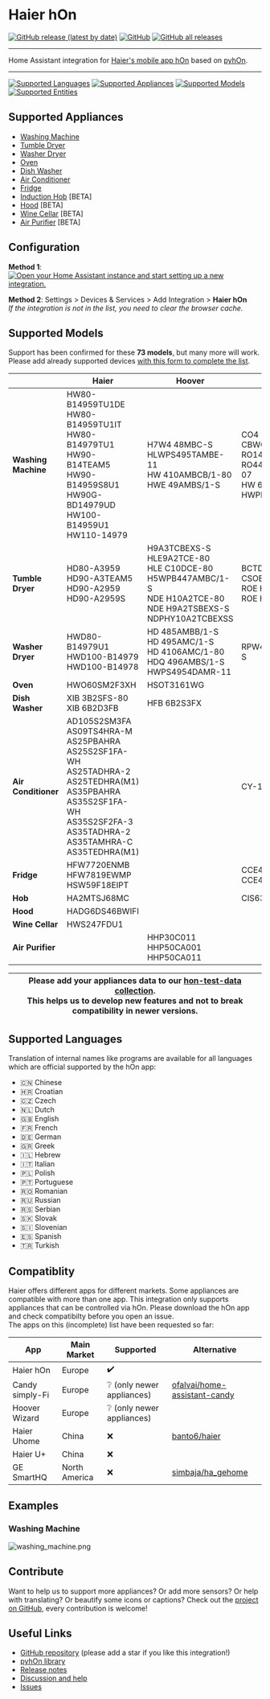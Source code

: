 # Haier hOn
[![GitHub release (latest by date)](https://img.shields.io/github/v/release/Andre0512/hon?color=green)](https://github.com/Andre0512/hon/releases/latest)
[![GitHub](https://img.shields.io/github/license/Andre0512/hon?color=red)](https://github.com/Andre0512/hon/blob/main/LICENSE)
[![GitHub all releases](https://img.shields.io/github/downloads/Andre0512/hon/total?color=blue)](https://tooomm.github.io/github-release-stats/?username=Andre0512&repository=hon)  

---

Home Assistant integration for [Haier's mobile app hOn](https://hon-smarthome.com/) based on [pyhOn](https://github.com/Andre0512/pyhon).

---

[![Supported Languages](https://img.shields.io/badge/Languages-19-royalblue)](https://github.com/Andre0512/hon#supported-languages)
[![Supported Appliances](https://img.shields.io/badge/Appliances-11-forestgreen)](https://github.com/Andre0512/hon#supported-appliances)
[![Supported Models](https://img.shields.io/badge/Models-73-yellowgreen)](https://github.com/Andre0512/hon#supported-models)
[![Supported Entities](https://img.shields.io/badge/Entities-315-crimson)](https://github.com/Andre0512/hon#appliance-features)  

## Supported Appliances
- [Washing Machine](https://github.com/Andre0512/hon#washing-machine)
- [Tumble Dryer](https://github.com/Andre0512/hon#tumble-dryer)
- [Washer Dryer](https://github.com/Andre0512/hon#washer-dryer)
- [Oven](https://github.com/Andre0512/hon#oven)
- [Dish Washer](https://github.com/Andre0512/hon#dish-washer)
- [Air Conditioner](https://github.com/Andre0512/hon#air-conditioner)
- [Fridge](https://github.com/Andre0512/hon#fridge)
- [Induction Hob](https://github.com/Andre0512/hon#induction-hob) [BETA]
- [Hood](https://github.com/Andre0512/hon#hood) [BETA]
- [Wine Cellar](https://github.com/Andre0512/hon#wine-cellar) [BETA]
- [Air Purifier](https://github.com/Andre0512/hon#air-purifier) [BETA]

## Configuration

**Method 1**: [![Open your Home Assistant instance and start setting up a new integration.](https://my.home-assistant.io/badges/config_flow_start.svg)](https://my.home-assistant.io/redirect/config_flow_start/?domain=hon)

**Method 2**: Settings > Devices & Services > Add Integration > **Haier hOn**  
_If the integration is not in the list, you need to clear the browser cache._

## Supported Models
Support has been confirmed for these **73 models**, but many more will work. Please add already supported devices [with this form to complete the list](https://forms.gle/bTSD8qFotdZFytbf8).

|                     | **Haier**                                                                                                                                                                                                                          | **Hoover**                                                                                                                                     | **Candy**                                                                                                               |
|---------------------|------------------------------------------------------------------------------------------------------------------------------------------------------------------------------------------------------------------------------------|------------------------------------------------------------------------------------------------------------------------------------------------|-------------------------------------------------------------------------------------------------------------------------|
| **Washing Machine** | HW80-B14959TU1DE <br/> HW80-B14959TU1IT <br/> HW80-B14979TU1 <br/> HW90-B14TEAM5 <br/> HW90-B14959S8U1 <br/> HW90G-BD14979UD <br/> HW100-B14959U1 <br/> HW110-14979                                                                | H7W4 48MBC-S <br/> HLWPS495TAMBE-11 <br/> HW 410AMBCB/1-80 <br/> HWE 49AMBS/1-S                                                                | CO4 107T1/2-07 <br/> CBWO49TWME-S <br/> RO14126DWMST-S <br/> RO441286DWMC4-07 <br/> HW 68AMC/1-80 <br/> HWPD 69AMBC/1-S |
| **Tumble Dryer**    | HD80-A3959 <br/> HD90-A3TEAM5 <br/> HD90-A2959 <br/> HD90-A2959S                                                                                                                                                                   | H9A3TCBEXS-S <br/> HLE9A2TCE-80 <br/> HLE C10DCE-80 <br/> H5WPB447AMBC/1-S <br/> NDE H10A2TCE-80 <br/> NDE H9A2TSBEXS-S <br/> NDPHY10A2TCBEXSS | BCTDH7A1TE <br/> CSOE C10DE-80 <br/> ROE H9A3TCEX-S <br/> ROE H10A2TCE-07                                               |
| **Washer Dryer**    | HWD80-B14979U1 <br/> HWD100-B14979 <br/> HWD100-B14978                                                                                                                                                                             | HD 485AMBB/1-S <br/> HD 495AMC/1-S <br/> HD 4106AMC/1-80 <br/> HDQ 496AMBS/1-S <br/> HWPS4954DAMR-11                                           | RPW41066BWMR/1-S                                                                                                        |
| **Oven**            | HWO60SM2F3XH                                                                                                                                                                                                                       | HSOT3161WG                                                                                                                                     |                                                                                                                         |
| **Dish Washer**     | XIB 3B2SFS-80 <br/> XIB 6B2D3FB                                                                                                                                                                                                    | HFB 6B2S3FX                                                                                                                                    |                                                                                                                         |
| **Air Conditioner** | AD105S2SM3FA <br/> AS09TS4HRA-M <br/> AS25PBAHRA <br/> AS25S2SF1FA-WH <br/> AS25TADHRA-2 <br/> AS25TEDHRA(M1) <br/> AS35PBAHRA <br/> AS35S2SF1FA-WH <br/> AS35S2SF2FA-3 <br/> AS35TADHRA-2 <br/> AS35TAMHRA-C <br/> AS35TEDHRA(M1) |                                                                                                                                                | CY-12TAIN                                                                                                               |
| **Fridge**          | HFW7720ENMB <br/> HFW7819EWMP <br/> HSW59F18EIPT                                                                                                                                                                                   |                                                                                                                                                | CCE4T620EWU <br/> CCE4T618EW                                                                                            |
| **Hob**             | HA2MTSJ68MC                                                                                                                                                                                                                        |                                                                                                                                                | CIS633SCTTWIFI                                                                                                          |
| **Hood**            | HADG6DS46BWIFI                                                                                                                                                                                                                     |                                                                                                                                                |                                                                                                                         |
| **Wine Cellar**     | HWS247FDU1                                                                                                                                                                                                                         |                                                                                                                                                |                                                                                                                         |
| **Air Purifier**    |                                                                                                                                                                                                                                    | HHP30C011 <br/> HHP50CA001 <br/> HHP50CA011                                                                                                    |                                                                                                                         |

| Please add your appliances data to our [hon-test-data collection](https://github.com/Andre0512/hon-test-data). <br/>This helps us to develop new features and not to break compatibility in newer versions. |
|-------------------------------------------------------------------------------------------------------------------------------------------------------------------------------------------------------------|

## Supported Languages
Translation of internal names like programs are available for all languages which are official supported by the hOn app:
* 🇨🇳 Chinese
* 🇭🇷 Croatian
* 🇨🇿 Czech
* 🇳🇱 Dutch
* 🇬🇧 English
* 🇫🇷 French
* 🇩🇪 German
* 🇬🇷 Greek
* 🇮🇱 Hebrew
* 🇮🇹 Italian
* 🇵🇱 Polish
* 🇵🇹 Portuguese
* 🇷🇴 Romanian
* 🇷🇺 Russian
* 🇷🇸 Serbian
* 🇸🇰 Slovak
* 🇸🇮 Slovenian
* 🇪🇸 Spanish
* 🇹🇷 Turkish

## Compatiblity
Haier offers different apps for different markets. Some appliances are compatible with more than one app. This integration only supports appliances that can be controlled via hOn. Please download the hOn app and check compatibilty before you open an issue.   
The apps on this (incomplete) list have been requested so far:

| App             | Main Market   | Supported                               | Alternative                                                                     |
|-----------------|---------------|-----------------------------------------|---------------------------------------------------------------------------------|
| Haier hOn       | Europe        | :heavy_check_mark:                      |                                                                                 |
| Candy simply-Fi | Europe        | :grey_question: (only newer appliances) | [ofalvai/home-assistant-candy](https://github.com/ofalvai/home-assistant-candy) |
| Hoover Wizard   | Europe        | :grey_question: (only newer appliances) |                                                                                 |
| Haier Uhome     | China         | :x:                                     | [banto6/haier](https://github.com/banto6/haier)                                 |
| Haier U+        | China         | :x:                                     |                                                                                 |
| GE SmartHQ      | North America | :x:                                     | [simbaja/ha_gehome](https://github.com/simbaja/ha_gehome)                       |   

## Examples
### Washing Machine
![washing_machine.png](assets/washing_machine.png)

## Contribute


Want to help us to support more appliances? Or add more sensors? Or help with translating? Or beautify some icons or captions? 
Check out the [project on GitHub](https://github.com/Andre0512/hon), every contribution is welcome!

## Useful Links
* [GitHub repository](https://github.com/Andre0512/hon) (please add a star if you like this integration!)
* [pyhOn library](https://github.com/Andre0512/pyhOn)
* [Release notes](https://github.com/Andre0512/hon/releases)
* [Discussion and help](https://github.com/Andre0512/hon/discussions)
* [Issues](https://github.com/Andre0512/hon/issues)
